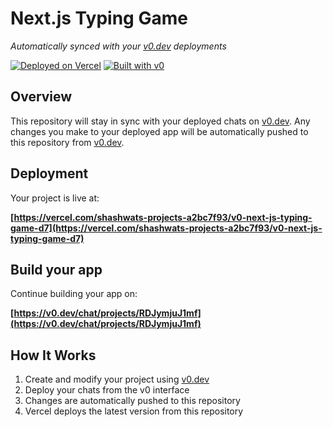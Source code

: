 # Next.js Typing Game

*Automatically synced with your [v0.dev](https://v0.dev) deployments*

[![Deployed on Vercel](https://img.shields.io/badge/Deployed%20on-Vercel-black?style=for-the-badge&logo=vercel)](https://vercel.com/shashwats-projects-a2bc7f93/v0-next-js-typing-game-d7)
[![Built with v0](https://img.shields.io/badge/Built%20with-v0.dev-black?style=for-the-badge)](https://v0.dev/chat/projects/RDJymjuJ1mf)

## Overview

This repository will stay in sync with your deployed chats on [v0.dev](https://v0.dev).
Any changes you make to your deployed app will be automatically pushed to this repository from [v0.dev](https://v0.dev).

## Deployment

Your project is live at:

**[https://vercel.com/shashwats-projects-a2bc7f93/v0-next-js-typing-game-d7](https://vercel.com/shashwats-projects-a2bc7f93/v0-next-js-typing-game-d7)**

## Build your app

Continue building your app on:

**[https://v0.dev/chat/projects/RDJymjuJ1mf](https://v0.dev/chat/projects/RDJymjuJ1mf)**

## How It Works

1. Create and modify your project using [v0.dev](https://v0.dev)
2. Deploy your chats from the v0 interface
3. Changes are automatically pushed to this repository
4. Vercel deploys the latest version from this repository